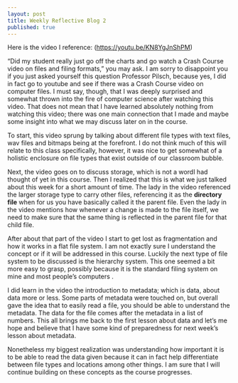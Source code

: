 ```yaml
---
layout: post
title: Weekly Reflective Blog 2
published: true
---
```


Here is the video I reference:
(https://youtu.be/KN8YgJnShPM)

“Did my student really just go off the charts and go watch a Crash Course video on files and filing formats,” you may ask.
 I am sorry to disappoint you if you just asked yourself this question Professor Pilsch, because yes, I did in fact go to youtube and see if there was a Crash Course video on computer files.
I must say, though, that I was deeply surprised and somewhat thrown into the fire of computer science after watching this video. 
That does not mean that I have learned absolutely nothing from watching this video; there was one main connection that I made and maybe some insight into what we may discuss later on in the course.

To start, this video sprung by talking about different file types with text files, wav files and bitmaps being at the forefront.
I do not think much of this will relate to this class specifically, however, it was nice to get somewhat of a holistic enclosure on file types that exist outside of our classroom bubble.

Next, the video goes on to discuss storage, which is not a wordI had thought of yet in this course.
Then I realized that this is what we just talked about this week for a short amount of time.
The lady in the video referenced the larger storage type to carry other files, referencing it as the **directory file** when for us you have basically called it the parent file.
Even the lady in the video mentions how whenever a change is made to the file itself, we need to make sure that the same thing is reflected in the parent file for that child file. 

After about that part of the video I start to get lost as fragmentation and how it works in a flat file system. I am not exactly sure I understand the concept or if it will be addressed in this course.
Luckily the next type of file system to be discussed is the hierarchy system.
This one seemed a bit more easy to grasp, possibly because it is the standard filing system on mine and most people’s computers .

I did learn in the video the introduction to metadata; which is data, about data more or less.
Some parts of metadata were touched on, but overall gave the idea that to easily read a file, you should be able to understand the metadata.
The data for the file comes after the metadata in a list of numbers.
This all brings me back to the first lesson about data and let’s me hope and believe that I have some kind of preparedness for next week’s lesson about metadata. 

Nonetheless my biggest realization was understanding how important it is to be able to read the data given because it can in fact help differentiate between file types and locations among other things.
I am sure that I will continue building on these concepts as the course progresses.
